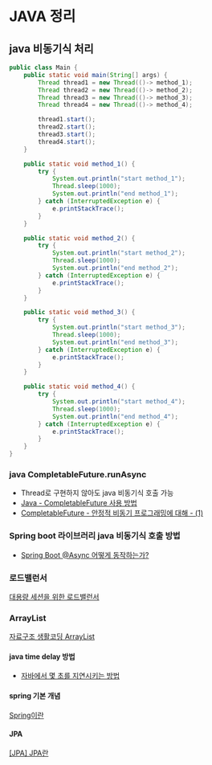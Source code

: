 # JAVA 정리

## java 비동기식 처리

```java
public class Main {
	public static void main(String[] args) {
	    Thread thread1 = new Thread(()-> method_1);
	    Thread thread2 = new Thread(()-> method_2);
	    Thread thread3 = new Thread(()-> method_3);
	    Thread thread4 = new Thread(()-> method_4);

	    thread1.start();
	    thread2.start();
	    thread3.start();
	    thread4.start();
  	}

  	public static void method_1() {
	    try {
	        System.out.println("start method_1");
	        Thread.sleep(1000);
	        System.out.println("end method_1");
	    } catch (InterruptedException e) {
	        e.printStackTrace();
	    }
	}

	public static void method_2() {
	    try {
	        System.out.println("start method_2");
	        Thread.sleep(1000);
	        System.out.println("end method_2");
	    } catch (InterruptedException e) {
	        e.printStackTrace();
	    }
	}

	public static void method_3() {
	    try {
	        System.out.println("start method_3");
	        Thread.sleep(1000);
	        System.out.println("end method_3");
	    } catch (InterruptedException e) {
	        e.printStackTrace();
	    }
	}

	public static void method_4() {
	    try {
	        System.out.println("start method_4");
	        Thread.sleep(1000);
	        System.out.println("end method_4");
	    } catch (InterruptedException e) {
	        e.printStackTrace();
	    }
	}
}


```

### java CompletableFuture.runAsync
- Thread로 구현하지 않아도 java 비동기식 호출 가능
- [Java - CompletableFuture 사용 방법](https://codechacha.com/ko/java-completable-future/)
- [CompletableFuture - 안정적 비동기 프로그래밍에 대해 - (1)](https://pjh3749.tistory.com/280)

### Spring boot 라이브러리 java 비동기식 호출 방법
- [Spring Boot @Async 어떻게 동작하는가?](https://brunch.co.kr/@springboot/401)

### 로드밸런서 
[대용량 세션을 위한 로드밸런서](https://d2.naver.com/helloworld/605418)

### ArrayList
[자료구조 생활코딩 ArrayList](https://programmers.co.kr/learn/courses/17/lessons/805)

#### java time delay 방법
- [자바에서 몇 초를 지연시키는 방법](https://www.delftstack.com/ko/howto/java/how-to-delay-few-seconds-in-java/)

#### spring 기본 개념
[Spring이란](https://jerryjerryjerry.tistory.com/62)

#### JPA
[[JPA] JPA란](https://gmlwjd9405.github.io/2019/08/04/what-is-jpa.html)
